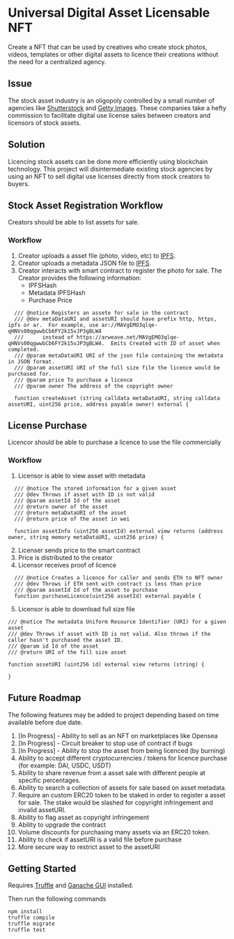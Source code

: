 # Universal Digital Asset Licensable NFT

Create a NFT that can be used by creatives who create stock photos, videos, templates or other digital assets to licence their creations without the need for a centralized agency.

## Issue
The stock asset industry is an oligopoly controlled by a small number of agencies like [Shutterstock](https://www.shutterstock.com/) and [Getty Images](https://www.gettyimages.com/).  These companies take a hefty commission to facilitate digital use license sales between creators and licensors of stock assets.  

## Solution
Licencing stock assets can be done more efficiently using blockchain technology.  This project will disintermediate existing stock agencies by using an NFT to sell digital use licenses directly from stock creators to buyers.

## Stock Asset Registration Workflow

Creators should be able to list assets for sale.

### Workflow
1. Creator uploads a asset file (photo, video, etc) to [IPFS](https://ipfs.io/).
2. Creator uploads a metadata JSON file to [IPFS](https://ipfs.io/).
3. Creator interacts with smart contract to register the photo for sale.  The Creator provides the following information:
    * IPFSHash
    * Metadata IPFSHash
    * Purchase Price

```
  /// @notice Registers an assete for sale in the contract
  /// @dev metaDataURI and assetURI should have prefix http, https, ipfs or ar.  For example, use ar://MAVgEMO3qlqe-qHNVs00qgwwbCb6FY2k15vJP3gBLW4 
  ///      instead of https://arweave.net/MAVgEMO3qlqe-qHNVs00qgwwbCb6FY2k15vJP3gBLW4.  Emits Created with ID of asset when completed.
  /// @param metaDataURI URI of the json file containing the metadata in JSON format.
  /// @param assetURI URI of the full size file the licence would be purchased for.
  /// @param price To purchase a licence
  /// @param owner The address of the copyright owner
  
  function createAsset (string calldata metaDataURI, string calldata assetURI, uint256 price, address payable owner) external {
```

## License Purchase
Licencor should be able to purchase a licence to use the file commercially

### Workflow
1. Licensor is able to view asset with metadata

```
  /// @notice The stored information for a given asset
  /// @dev Throws if asset with ID is not valid
  /// @param assetId Id of the asset
  /// @return owner of the asset
  /// @return metaDataURI of the asset
  /// @return price of the asset in wei

  function assetInfo (uint256 assetId) external view returns (address owner, string memory metaDataURI, uint256 price) {
```

2. Licenser sends price to the smart contract
3. Price is distributed to the creator
4. Licensor receives proof of licence 
```
  /// @notice Creates a licence for caller and sends ETH to NFT owner
  /// @dev Throws if ETH sent with contract is less than price
  /// @param assetId Id of the asset to purchase
  function purchaseLicence(uint256 assetId) external payable {
```
5. Licensor is able to download full size file
```
/// @notice The metadata Uniform Resource Identifier (URI) for a given asset
/// @dev Throws if asset with ID is not valid. Also throws if the caller hasn't purchased the asset ID.
/// @param id Id of the asset
/// @return URI of the fill size asset

function assetURI (uint256 id) external view returns (string) {

}
```

## Future Roadmap
The following features may be added to project depending based on time available before due date.
1. [In Progress] - Ability to sell as an NFT on marketplaces like Opensea
1. [In Progress] - Circuit breaker to stop use of contract if bugs
1. [In Progress] - Ability to stop the asset from being licenced (by burning)
1. Ability to accept different cryptocurrencies / tokens for licence purchase (for example: DAI, USDC, USDT)
1. Ability to share revenue from a asset sale with different people at specific percentages.
1. Ability to search a collection of assets for sale based on asset metadata.
1. Require an custom ERC20 token to be staked in order to register a asset for sale.  The stake would be slashed for copyright infringement and invalid assetURI.
1. Ability to flag asset as copyright infringement
1. Ability to upgrade the contract
1. Volume discounts for purchasing many assets via an ERC20 token.
1. Ability to check if assetURI is a valid file before purchase
1. More secure way to restrict asset to the assetURI

## Getting Started
Requires [Truffle](https://github.com/trufflesuite/truffle) and [Ganache GUI](https://www.trufflesuite.com/ganache) installed. 

Then run the following commands
```
npm install
truffle compile
truffle migrate
truffle test
```